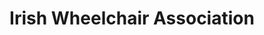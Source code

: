 ---
title: "Irish Wheelchair Association"
url: /wexford/irish-wheelchair-association/
shop: Gebrauchtwaren
---